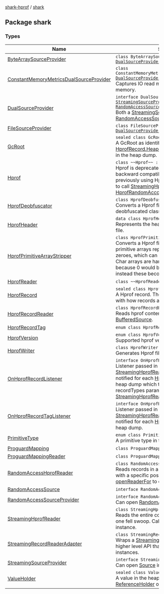 [shark-hprof](../index.md) / [shark](./index.md)

## Package shark

### Types

| Name | Summary |
|---|---|
| [ByteArraySourceProvider](-byte-array-source-provider/index.md) | `class ByteArraySourceProvider : `[`DualSourceProvider`](-dual-source-provider.md) |
| [ConstantMemoryMetricsDualSourceProvider](-constant-memory-metrics-dual-source-provider/index.md) | `class ConstantMemoryMetricsDualSourceProvider : `[`DualSourceProvider`](-dual-source-provider.md)<br>Captures IO read metrics without using much memory. |
| [DualSourceProvider](-dual-source-provider.md) | `interface DualSourceProvider : `[`StreamingSourceProvider`](-streaming-source-provider/index.md)`, `[`RandomAccessSourceProvider`](-random-access-source-provider/index.md)<br>Both a [StreamingSourceProvider](-streaming-source-provider/index.md) and a [RandomAccessSourceProvider](-random-access-source-provider/index.md) |
| [FileSourceProvider](-file-source-provider/index.md) | `class FileSourceProvider : `[`DualSourceProvider`](-dual-source-provider.md) |
| [GcRoot](-gc-root/index.md) | `sealed class GcRoot`<br>A GcRoot as identified by [HprofRecord.HeapDumpRecord.GcRootRecord](-hprof-record/-heap-dump-record/-gc-root-record/index.md) in the heap dump. |
| [Hprof](-hprof/index.md) | `class ~~Hprof~~ : `[`Closeable`](https://docs.oracle.com/javase/6/docs/api/java/io/Closeable.html)<br>Hprof is deprecated, and we offer partial backward compatibility. Any code that was previously using HprofReader directly now has to call [StreamingHprofReader.readerFor](-streaming-hprof-reader/reader-for.md) or [HprofRandomAcccessReader.readerFor](#) |
| [HprofDeobfuscator](-hprof-deobfuscator/index.md) | `class HprofDeobfuscator`<br>Converts a Hprof file to another file with deobfuscated class and field names. |
| [HprofHeader](-hprof-header/index.md) | `data class HprofHeader`<br>Represents the header metadata of a Hprof file. |
| [HprofPrimitiveArrayStripper](-hprof-primitive-array-stripper/index.md) | `class HprofPrimitiveArrayStripper`<br>Converts a Hprof file to another file with all primitive arrays replaced with arrays of zeroes, which can be useful to remove PII. Char arrays are handled slightly differently because 0 would be the null character so instead these become arrays of '?'. |
| [HprofReader](-hprof-reader/index.md) | `class ~~HprofReader~~` |
| [HprofRecord](-hprof-record/index.md) | `sealed class HprofRecord`<br>A Hprof record. These data structure map 1:1 with how records are written in hprof files. |
| [HprofRecordReader](-hprof-record-reader/index.md) | `class HprofRecordReader`<br>Reads hprof content from an Okio [BufferedSource](#). |
| [HprofRecordTag](-hprof-record-tag/index.md) | `enum class HprofRecordTag` |
| [HprofVersion](-hprof-version/index.md) | `enum class HprofVersion`<br>Supported hprof versions |
| [HprofWriter](-hprof-writer/index.md) | `class HprofWriter : `[`Closeable`](https://docs.oracle.com/javase/6/docs/api/java/io/Closeable.html)<br>Generates Hprof files. |
| [OnHprofRecordListener](-on-hprof-record-listener/index.md) | `interface OnHprofRecordListener`<br>Listener passed in to [StreamingHprofReader.readRecords](-streaming-hprof-reader/read-records.md), gets notified for each [HprofRecord](-hprof-record/index.md) found in the heap dump which types is in the set of the recordTypes parameter passed to [StreamingHprofReader.readRecords](-streaming-hprof-reader/read-records.md). |
| [OnHprofRecordTagListener](-on-hprof-record-tag-listener/index.md) | `interface OnHprofRecordTagListener`<br>Listener passed in to [StreamingHprofReader.readRecords](-streaming-hprof-reader/read-records.md), gets notified for each [HprofRecordTag](-hprof-record-tag/index.md) found in the heap dump. |
| [PrimitiveType](-primitive-type/index.md) | `enum class PrimitiveType`<br>A primitive type in the prof. |
| [ProguardMapping](-proguard-mapping/index.md) | `class ProguardMapping` |
| [ProguardMappingReader](-proguard-mapping-reader/index.md) | `class ProguardMappingReader` |
| [RandomAccessHprofReader](-random-access-hprof-reader/index.md) | `class RandomAccessHprofReader : `[`Closeable`](https://docs.oracle.com/javase/6/docs/api/java/io/Closeable.html)<br>Reads records in a Hprof source, one at a time with a specific position and size. Call [openReaderFor](-random-access-hprof-reader/open-reader-for.md) to obtain a new instance. |
| [RandomAccessSource](-random-access-source/index.md) | `interface RandomAccessSource : `[`Closeable`](https://docs.oracle.com/javase/6/docs/api/java/io/Closeable.html) |
| [RandomAccessSourceProvider](-random-access-source-provider/index.md) | `interface RandomAccessSourceProvider`<br>Can open [RandomAccessSource](-random-access-source/index.md) instances. |
| [StreamingHprofReader](-streaming-hprof-reader/index.md) | `class StreamingHprofReader`<br>Reads the entire content of a Hprof source in one fell swoop. Call [readerFor](-streaming-hprof-reader/reader-for.md) to obtain a new instance. |
| [StreamingRecordReaderAdapter](-streaming-record-reader-adapter/index.md) | `class StreamingRecordReaderAdapter`<br>Wraps a [StreamingHprofReader](-streaming-hprof-reader/index.md) to provide a higher level API that streams [HprofRecord](-hprof-record/index.md) instances. |
| [StreamingSourceProvider](-streaming-source-provider/index.md) | `interface StreamingSourceProvider`<br>Can open [Source](#) instances. |
| [ValueHolder](-value-holder/index.md) | `sealed class ValueHolder`<br>A value in the heap dump, which can be a [ReferenceHolder](-value-holder/-reference-holder/index.md) or a primitive type. |

